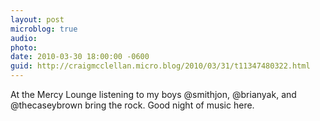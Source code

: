 ```yaml
---
layout: post
microblog: true
audio: 
photo: 
date: 2010-03-30 18:00:00 -0600
guid: http://craigmcclellan.micro.blog/2010/03/31/t11347480322.html
---
```

At the Mercy Lounge listening to my boys @smithjon, @brianyak, and @thecaseybrown bring the rock. Good night of music here.
